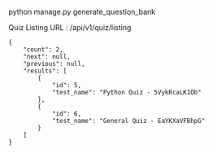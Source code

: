 python manage.py generate_question_bank


Quiz Listing
URL : /api/v1/quiz/listing
```angular2
{
    "count": 2,
    "next": null,
    "previous": null,
    "results": [
        {
            "id": 5,
            "test_name": "Python Quiz - 5VykRcaLK1Ob"
        },
        {
            "id": 6,
            "test_name": "General Quiz - EaYKXaVFBhpG"
        }
    ]
}
```

